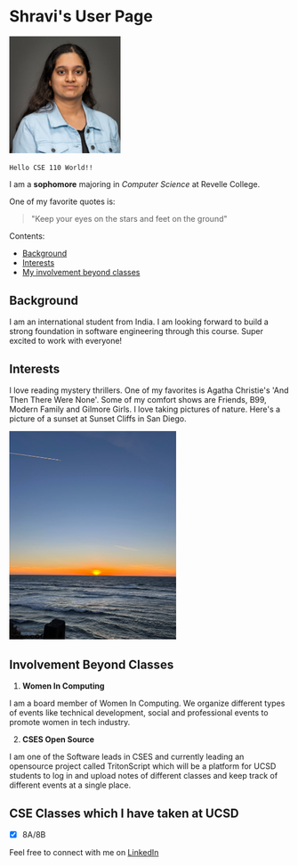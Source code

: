 # Shravi's User Page

<img src="/assets/mypic.png" width="200">

```
Hello CSE 110 World!!
```

I am a **sophomore** majoring in *Computer Science* at Revelle College.

One of my favorite quotes is:
> "Keep your eyes on the stars and feet on the ground"

Contents:
- [Background](#Background)
- [Interests](#Interests)
- [My involvement beyond classes](#Involvement-Beyond-Classes)

## Background

I am an international student from India. I am looking forward to build a strong foundation in software engineering through this course. Super excited to work with everyone!

## Interests

I love reading mystery thrillers. One of my favorites is Agatha Christie's 'And Then There Were None'. Some of my comfort shows are Friends, B99, Modern Family and Gilmore Girls. I love taking pictures of nature. Here's a picture of a sunset at Sunset Cliffs in San Diego.

<img src="/assets/sunset.png" width="300">

## Involvement Beyond Classes

1. **Women In Computing**

I am a board member of Women In Computing. We organize different types of events like technical development, social and professional events to promote women in tech industry.

2. **CSES Open Source**

I am one of the Software leads in CSES and currently leading an opensource project called TritonScript which will be a platform for UCSD students to log in and upload notes of different classes and keep track of different events at a single place. 

## CSE Classes which I have taken at UCSD

-[x] 8A/8B


Feel free to connect with me on [LinkedIn](www.linkedin.com/in/shravi-jain-aa9395238)


